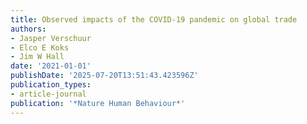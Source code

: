 ```yaml
---
title: Observed impacts of the COVID-19 pandemic on global trade
authors:
- Jasper Verschuur
- Elco E Koks
- Jim W Hall
date: '2021-01-01'
publishDate: '2025-07-20T13:51:43.423596Z'
publication_types:
- article-journal
publication: '*Nature Human Behaviour*'
---
```


